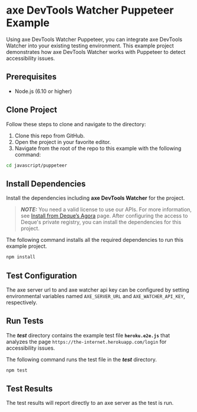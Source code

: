 # axe DevTools Watcher Puppeteer Example

Using axe DevTools Watcher Puppeteer, you can integrate axe DevTools Watcher into your existing testing environment.
This example project demonstrates how axe DevTools Watcher works with Puppeteer to detect accessibility issues.

## Prerequisites

- Node.js (6.10 or higher)

## Clone Project

Follow these steps to clone and navigate to the directory:

1. Clone this repo from GitHub.
2. Open the project in your favorite editor.
3. Navigate from the root of the repo to this example with the following command:

```sh
cd javascript/puppeteer
```

## Install Dependencies

Install the dependencies including **axe DevTools Watcher** for the project.

> **_NOTE:_**
> You need a valid license to use our APIs. For more information, see [Install from Deque’s Agora](https://docs.deque.com/devtools-html/4.0.0/en/node-pl-install-agora) page. After configuring the access to Deque's private registry, you can install the dependencies for this project.

The following command installs all the required dependencies to run this example project.

```sh
npm install
```

## Test Configuration

The axe server url to and axe watcher api key can be configured by setting
environmental variables named `AXE_SERVER_URL` and `AXE_WATCHER_API_KEY`, respectively.

## Run Tests

The **_test_** directory contains the example test file **`heroku.e2e.js`** that analyzes the page `https://the-internet.herokuapp.com/login` for accessibility issues.

The following command runs the test file in the **_test_** directory.

```sh
npm test
```

## Test Results

The test results will report directly to an axe server as the test is run.
